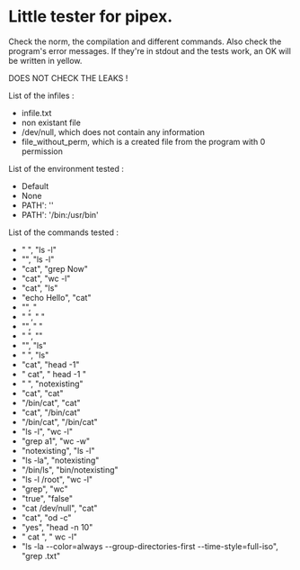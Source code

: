 <h1>Little tester for pipex.</h1>

Check the norm, the compilation and different commands.
Also check the program's error messages. If they're in stdout and the tests work, an OK will be written in yellow.

DOES NOT CHECK THE LEAKS !

List of the infiles :

- infile.txt
- non existant file
- /dev/null, which does not contain any information
- file_without_perm, which is a created file from the program with 0 permission

List of the environment tested :
- Default
- None
- PATH': ''
- PATH': '/bin:/usr/bin'

List of the commands tested :
- " ", "ls -l"
- "", "ls -l"
- "cat", "grep Now"
- "cat", "wc -l"
- "cat", "ls"
- "echo Hello", "cat"
- "", "
- " ", " "
- "", " "
- " ", ""
- "", "ls"
- " ", "ls"
- "cat", "head -1"
- " cat", "     head -1   "
- " ", "notexisting"
- "cat", "cat"
- "/bin/cat", "cat"
- "cat", "/bin/cat"
- "/bin/cat", "/bin/cat"
- "ls -l", "wc -l"
- "grep a1", "wc -w"
- "notexisting", "ls -l"
- "ls -la", "notexisting"
- "/bin/ls", "bin/notexisting"
- "ls -l /root", "wc -l"
- "grep", "wc"
- "true", "false"
- "cat /dev/null", "cat"
- "cat", "od -c"
- "yes", "head -n 10"
- "               cat              ", "                 wc                -l"
- "ls -la --color=always --group-directories-first --time-style=full-iso", "grep .txt"
